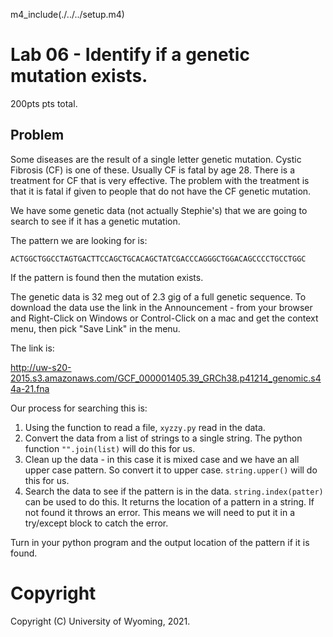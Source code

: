 

m4_include(./../../setup.m4)

# Lab 06 - Identify if a genetic mutation exists.

200pts pts total.

## Problem

Some diseases are the result of a single letter genetic mutation.  Cystic Fibrosis (CF) is one of these.
Usually CF is fatal by age 28.   There is a treatment for CF that is very effective.  The problem with
the treatment is that it is fatal if given to people that do not have the CF genetic mutation.

We have some genetic data (not actually Stephie's) that we are going to search to see if it has
a genetic mutation.

The pattern we are looking for is:

```
ACTGGCTGGCCTAGTGACTTCCAGCTGCACAGCTATCGACCCAGGGCTGGACAGCCCCTGCCTGGC
```

If the pattern is found then the mutation exists.

The genetic data is 32 meg out of 2.3 gig of a full genetic sequence.
To download the data use the link in the Announcement - from your browser and Right-Click on Windows
or Control-Click on a mac and get the context menu, then pick "Save Link" in the menu.

The link is:

http://uw-s20-2015.s3.amazonaws.com/GCF_000001405.39_GRCh38.p41214_genomic.s44a-21.fna


Our process for searching this is:

1. Using the function to read a file, `xyzzy.py` read in the data.
2. Convert the data from a list of strings to a single string.   The python function `"".join(list)` will do this for us.
3. Clean up the data - in this case it is mixed case and we have an all upper case pattern.  So convert it to upper case.  `string.upper()` will do this for us.
4. Search the data to see if the pattern is in the data.   `string.index(patter)` can be used to do this.  It returns the location of a pattern in a string.  If not found it throws an error.  This means we will need to put it in a try/except block to catch the error.


Turn in your python program and the output location of the pattern if it is found.






# Copyright

Copyright (C) University of Wyoming, 2021.
